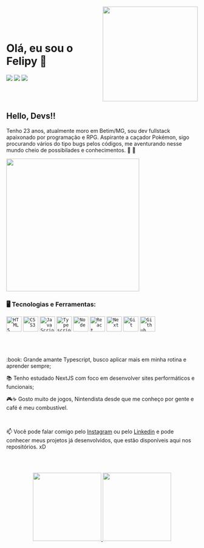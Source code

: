 <!--
**felipysantos/felipysantos** is a ✨ _special_ ✨ repository because its `README.md` (this file) appears on your GitHub profile.

Here are some ideas to get you started:

- 🔭 I’m currently working on ...
- 🌱 I’m currently learning ...
- 👯 I’m looking to collaborate on ...
- 🤔 I’m looking for help with ...
- 💬 Ask me about ...
- 📫 How to reach me: ...
- 😄 Pronouns: ...
- ⚡ Fun fact: ...
-->

<img align="right" width="250px" style="margin-top:-20px" src="https://user-images.githubusercontent.com/72530197/207158052-d2bdd687-4540-401e-a049-7228db66c617.png">

</br>
</br>

<div dsplay="inline-block">
 
 <h1 align="left">Olá, eu sou o Felipy 👋</h1>

<a href="https://instagram.com/felipy_saints/" target="_blank"><img src="https://img.shields.io/badge/-Instagram-%23E4405F?style=for-the-badge&logo=instagram&logoColor=white" target="_blank"></a>
<a href = "mailto:felipy.sgomes@gmail.com"><img src="https://img.shields.io/badge/Gmail-D14836?style=for-the-badge&logo=gmail&logoColor=white" target="_blank"></a>
<a href="https://www.linkedin.com/in/felipy-santos" target="_blank"><img src="https://img.shields.io/badge/-LinkedIn-%230077B5?style=for-the-badge&logo=linkedin&logoColor=white" target="_blank"></a>
</div>
<!-- ![github-svgrepo-com (1)](https://user-images.githubusercontent.com/72530197/209687488-7f7c402a-de01-419a-a9d6-4579e497f338.svg) -->

</br>
</br>


## Hello, Devs!!

Tenho 23 anos, atualmente moro em Betim/MG, sou dev fullstack apaixonado por programação e RPG. Aspirante a caçador Pokémon, sigo procurando vários do tipo bugs pelos códigos, me aventurando nesse mundo cheio de possibilades e conhecimentos. :rocket: :rocket: 

<p align="left">
  <img src="https://media.tenor.com/kRGAiAITB7gAAAAC/pokemon-ash.gif" width="350">
</p>

### 🖥️ Tecnologias e Ferramentas: 
<i class="devicon-typescript-plain"></i>
<code><img width="40px" src="https://cdn.jsdelivr.net/gh/devicons/devicon/icons/html5/html5-original-wordmark.svg" title = "HTML5"/></code>
<code><img width="40px" src="https://cdn.jsdelivr.net/gh/devicons/devicon/icons/css3/css3-original-wordmark.svg" title = "CSS3"/></code>
<code><img width="40px" src="https://cdn.jsdelivr.net/gh/devicons/devicon/icons/javascript/javascript-original.svg" title = "JavaScript"/></code>
<code><img width="40px" src="https://cdn.jsdelivr.net/gh/devicons/devicon/icons/typescript/typescript-original.svg" title = "Typescript" /></code>
<code><img width="40px" src="https://cdn.jsdelivr.net/gh/devicons/devicon/icons/nodejs/nodejs-original.svg" title = "Node" /></code>
<code><img width="40px" src="https://cdn.jsdelivr.net/gh/devicons/devicon/icons/react/react-original.svg" title = "React" /></code>
<code><img width="40px" src="https://user-images.githubusercontent.com/72530197/209687233-6809d853-e302-4817-949e-be9d7fb69a71.svg" title = "Next" /></code>
<code><img width="40px" src="https://cdn.jsdelivr.net/gh/devicons/devicon/icons/git/git-original.svg" title = "Git"/></code>
<code><img width="40px" src="https://user-images.githubusercontent.com/72530197/209687488-7f7c402a-de01-419a-a9d6-4579e497f338.svg" title = "Github"/></code>


</br>
</br>
<div display="inline-block">
 <p align="left">:book: Grande amante Typescript, busco aplicar mais em minha rotina e aprender sempre;</p>
 <p align="left">📚 Tenho estudado NextJS com foco em desenvolver sites performáticos e funcionais;</p>
 <p align="left">🎮☕ Gosto muito de jogos, Nintendista desde que me conheço por gente e café é meu combustível.</p>
</div>



</br>

📫 Você pode falar comigo pelo [Instagram](https://www.instagram.com/felipy_saints) ou pelo [Linkedin](https://www.linkedin.com/in/felipy-santos/) e pode conhecer meus projetos já desenvolvidos, que estão disponíveis aqui nos repositórios. xD

</br>

##
<p align="center">
<a href="https://github.com/felipysantos">
  <img height="180em" src="https://github-readme-stats-eight-theta.vercel.app/api?username=felipysantos&show_icons=true&theme=algolia&include_all_commits=true&count_private=true"/>
  <img height="180em" src="https://github-readme-stats-eight-theta.vercel.app/api/top-langs/?username=felipysantos&layout=compact&langs_count=8&theme=algolia"/>
</a>
</p>

